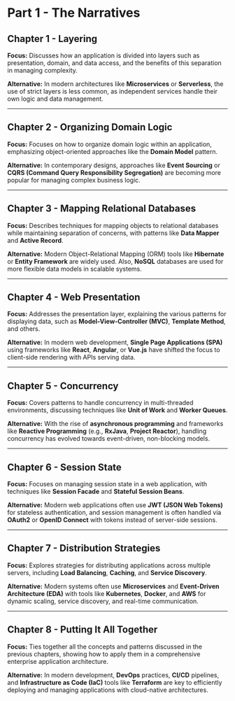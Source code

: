 # Part 1 - The Narratives

## Chapter 1 - Layering
**Focus:** Discusses how an application is divided into layers such as presentation, domain, and data access, and the benefits of this separation in managing complexity.

**Alternative:** In modern architectures like **Microservices** or **Serverless**, the use of strict layers is less common, as independent services handle their own logic and data management.

---

## Chapter 2 - Organizing Domain Logic
**Focus:** Focuses on how to organize domain logic within an application, emphasizing object-oriented approaches like the **Domain Model** pattern.

**Alternative:** In contemporary designs, approaches like **Event Sourcing** or **CQRS (Command Query Responsibility Segregation)** are becoming more popular for managing complex business logic.

---

## Chapter 3 - Mapping Relational Databases
**Focus:** Describes techniques for mapping objects to relational databases while maintaining separation of concerns, with patterns like **Data Mapper** and **Active Record**.

**Alternative:** Modern Object-Relational Mapping (ORM) tools like **Hibernate** or **Entity Framework** are widely used. Also, **NoSQL** databases are used for more flexible data models in scalable systems.

---

## Chapter 4 - Web Presentation
**Focus:** Addresses the presentation layer, explaining the various patterns for displaying data, such as **Model-View-Controller (MVC)**, **Template Method**, and others.

**Alternative:** In modern web development, **Single Page Applications (SPA)** using frameworks like **React**, **Angular**, or **Vue.js** have shifted the focus to client-side rendering with APIs serving data.

---

## Chapter 5 - Concurrency
**Focus:** Covers patterns to handle concurrency in multi-threaded environments, discussing techniques like **Unit of Work** and **Worker Queues**.

**Alternative:** With the rise of **asynchronous programming** and frameworks like **Reactive Programming** (e.g., **RxJava**, **Project Reactor**), handling concurrency has evolved towards event-driven, non-blocking models.

---

## Chapter 6 - Session State
**Focus:** Focuses on managing session state in a web application, with techniques like **Session Facade** and **Stateful Session Beans**.

**Alternative:** Modern web applications often use **JWT (JSON Web Tokens)** for stateless authentication, and session management is often handled via **OAuth2** or **OpenID Connect** with tokens instead of server-side sessions.

---

## Chapter 7 - Distribution Strategies
**Focus:** Explores strategies for distributing applications across multiple servers, including **Load Balancing**, **Caching**, and **Service Discovery**.

**Alternative:** Modern systems often use **Microservices** and **Event-Driven Architecture (EDA)** with tools like **Kubernetes**, **Docker**, and **AWS** for dynamic scaling, service discovery, and real-time communication.

---

## Chapter 8 - Putting It All Together
**Focus:** Ties together all the concepts and patterns discussed in the previous chapters, showing how to apply them in a comprehensive enterprise application architecture.

**Alternative:** In modern development, **DevOps** practices, **CI/CD** pipelines, and **Infrastructure as Code (IaC)** tools like **Terraform** are key to efficiently deploying and managing applications with cloud-native architectures.
